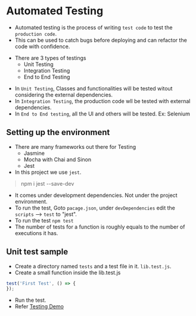 # Automated Testing

- Automated testing is the process of writing `test code` to test the `production code`.
- This can be used to catch bugs before deploying and can refactor the code with confidence.
* There are 3 types of testings
    * Unit Testing
    * Integration Testing
    * End to End Testing
- In `Unit Testing`, Classes and functionalities will be tested witout considering the external dependencies.
- In `Integration Testing`, the production code wll be tested with external dependencies.
- In `End to End testing`, all the UI and others will be tested. Ex: Selenium

## Setting up the environment

* There are many frameworks out there for Testing
    * Jasmine
    * Mocha with Chai and Sinon
    * Jest
* In this project we use `jest`.
> npm i jest --save-dev  
* It comes under development dependencies. Not under the project environment.
* To run the test, Goto `pacage.json`, under `devDependencies` edit the `scripts` --> `test` to "jest".
* To run the test `npm test`
* The number of tests for a function is roughly equals to the number of executions it has.

## Unit test sample

* Create a directory named `tests` and a test file in it. `lib.test.js`.
* Create a small function inside the lib.test.js
```javascript
test('First Test', () => {
});
```
* Run the test.
* Refer [Testing Demo](../Exercises/testing-demo/)
